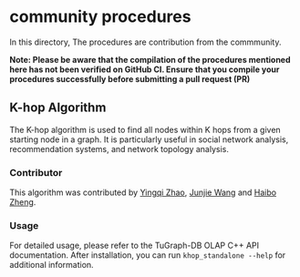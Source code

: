 # community procedures

 In this directory, The procedures are contribution from the commmunity.
 
**Note: Please be aware that the compilation of the procedures mentioned here has not been verified on GitHub CI. Ensure that you compile your procedures successfully before submitting a pull request (PR)**

## K-hop Algorithm
 The K-hop algorithm is used to find all nodes within K hops from a given starting node in a graph. It is particularly useful in social network analysis, recommendation systems, and network topology analysis.

### Contributor
 This algorithm was contributed by [Yingqi Zhao](https://github.com/AidenPearce-ZYQ), [Junjie Wang](https://github.com/iwanttoknowwhy) and [Haibo Zheng](https://github.com/ZhengHeber).

### Usage
 For detailed usage, please refer to the TuGraph-DB OLAP C++ API documentation. After installation, you can run `khop_standalone --help` for additional information.